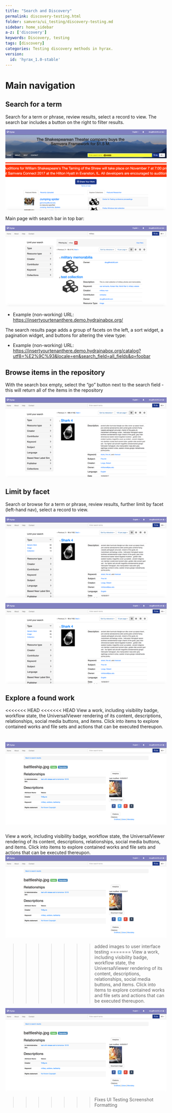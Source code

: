 ```yaml
---
title: "Search and Discovery"
permalink: discovery-testing.html
folder: samvera/ui_testing/discovery-testing.md
sidebar: home_sidebar
a-z: ['discovery']
keywords: Discovery, testing
tags: [discovery]
categories: Testing discovery methods in hyrax.
version:
  id: 'hyrax_1.0-stable'
---
```


# Main navigation

## Search for a term
Search for a term or phrase, review results, select a record to view. The search bar includes a button on the right to filter results.

![discovery](images/screenshots/UIT_discovery_1.png)

Main page with search bar in top bar:

![discovery](images/screenshots/UIT_discovery_2.png)

- Example (non-working) URL: https://insertyourtenanthere.demo.hydrainabox.org/

The search results page adds a group of facets on the left, a sort widget, a pagination widget, and buttons for altering the view type:

- Example (non-working) URL: https://insertyourtenanthere.demo.hydrainabox.org/catalog?utf8=%E2%9C%93&locale=en&search_field=all_fields&q=foobar

## Browse items in the repository
With the search box empty, select the “go” button next to the search field - this will return all of the items in the repository

![discovery](images/screenshots/UIT_discovery_3.png)

## Limit by facet
Search or browse for a term or phrase, review results, further limit by facet (left-hand nav), select a record to view.

![discovery](images/screenshots/UIT_discovery_4.png)

![discovery](images/screenshots/UIT_discovery_4.png)

## Explore a found work
<<<<<<< HEAD
<<<<<<< HEAD
View a work, including visibility badge, workflow state, the UniversalViewer rendering of its content, descriptions, relationships, social media buttons, and items. Click into items to explore contained works and file sets and actions that can be executed thereupon.

![discovery](images/screenshots/UIT_discovery_5.png)
=======
View a work, including visibility badge, workflow state, the UniversalViewer rendering of its content, descriptions, relationships, social media buttons, and items. Click into items to explore contained works and file sets and actions that can be executed thereupon. ![discovery](images/screenshots/UIT_discovery_5.png)
>>>>>>> added images to user interface testing
=======
View a work, including visibility badge, workflow state, the UniversalViewer rendering of its content, descriptions, relationships, social media buttons, and items. Click into items to explore contained works and file sets and actions that can be executed thereupon.

![discovery](images/screenshots/UIT_discovery_5.png)
>>>>>>> Fixes UI Testing Screenshot Formatting
